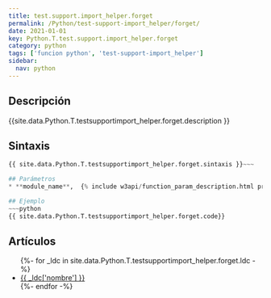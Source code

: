 ```yaml
---
title: test.support.import_helper.forget
permalink: /Python/test-support-import_helper/forget/
date: 2021-01-01
key: Python.T.test.support.import_helper.forget
category: python
tags: ['funcion python', 'test-support-import_helper']
sidebar: 
  nav: python
---
```


## Descripción
{{site.data.Python.T.testsupportimport_helper.forget.description }}

## Sintaxis
~~~python
{{ site.data.Python.T.testsupportimport_helper.forget.sintaxis }}~~~

## Parámetros
* **module_name**,  {% include w3api/function_param_description.html propiedad=site.data.Python.T.test.support.import_helper.forget valor="module_name" %}

## Ejemplo
~~~python
{{ site.data.Python.T.testsupportimport_helper.forget.code}}
~~~

## Artículos
<ul>
{%- for _ldc in site.data.Python.T.testsupportimport_helper.forget.ldc -%}
   <li>
       <a href="{{_ldc['url'] }}">{{ _ldc['nombre'] }}</a>
   </li>
{%- endfor -%}
</ul>
